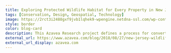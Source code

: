 ```yaml
---
title: Exploring Protected Wildlife Habitat for Every Property in New Jersey
tags: [Conservation, Design, Geospatial, Technology]
image: https://2rct3i2488gxf9jvb1lqhek9-wpengine.netdna-ssl.com/wp-content/uploads/2018/08/blog-featured-image-blog01-1000x620.png
style: border
color: blog-card
description: This Azavea Research project defines a process for converting big data files to vector tiles and allows a user to identify habitat areas in need of protection.
external_url: https://www.azavea.com/blog/2018/08/27/new-jersey-wildlife-habitat/
external_url_display: azavea.com
---
```

